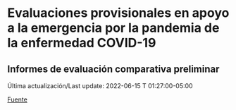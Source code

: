 # Evaluaciones provisionales en apoyo a la emergencia por la pandemia de la enfermedad COVID-19
## Informes de evaluación comparativa preliminar

Última actualización/Last update: 2022-06-15 T 01:27:00-05:00

[Fuente](https://www.gob.mx/salud/documentos/evaluaciones-provisionales-en-apoyo-a-la-emergencia-por-la-pandemia-de-la-enfermedad-covid-19?state=published)
